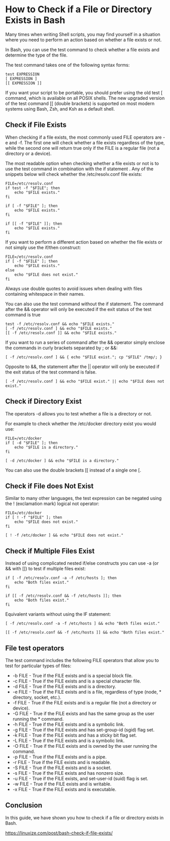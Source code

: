 # How to Check if a File or Directory Exists in Bash

Many times when writing Shell scripts, you may find yourself in a situation where you need to perform an action based on whether a file exists or not.

In Bash, you can use the test command to check whether a file exists and determine the type of the file.

The test command takes one of the following syntax forms:

```shell
test EXPRESSION
[ EXPRESSION ]
[[ EXPRESSION ]]
```

If you want your script to be portable, you should prefer using the old test [ command, which is available on all POSIX shells. The new upgraded version of the test command [[ (double brackets) is supported on most modern systems using Bash, Zsh, and Ksh as a default shell.

## Check if File Exists

When checking if a file exists, the most commonly used FILE operators are -e and -f. The first one will check whether a file exists regardless of the type, while the second one will return true only if the FILE is a regular file (not a directory or a device).

The most readable option when checking whether a file exists or not is to use the test command in combination with the if statement . Any of the snippets below will check whether the /etc/resolv.conf file exists:

```shell
FILE=/etc/resolv.conf
if test -f "$FILE"; then
    echo "$FILE exists."
fi

if [ -f "$FILE" ]; then
    echo "$FILE exists."
fi

if [[ -f "$FILE" ]]; then
    echo "$FILE exists."
fi
```

If you want to perform a different action based on whether the file exists or not simply use the if/then construct:

```shell
FILE=/etc/resolv.conf
if [ -f "$FILE" ]; then
    echo "$FILE exists."
else 
    echo "$FILE does not exist."
fi
```

Always use double quotes to avoid issues when dealing with files containing whitespace in their names.

You can also use the test command without the if statement. The command after the && operator will only be executed if the exit status of the test command is true

```shell
test -f /etc/resolv.conf && echo "$FILE exists."
[ -f /etc/resolv.conf ] && echo "$FILE exists."
[[ -f /etc/resolv.conf ]] && echo "$FILE exists."
```

If you want to run a series of command after the && operator simply enclose the commands in curly brackets separated by ; or &&:

```shell
[ -f /etc/resolv.conf ] && { echo "$FILE exist."; cp "$FILE" /tmp/; }
```

Opposite to &&, the statement after the || operator will only be executed if the exit status of the test command is false.

```shell
[ -f /etc/resolv.conf ] && echo "$FILE exist." || echo "$FILE does not exist."
```

## Check if Directory Exist

The operators -d allows you to test whether a file is a directory or not.

For example to check whether the /etc/docker directory exist you would use:

```shell
FILE=/etc/docker
if [ -d "$FILE" ]; then
    echo "$FILE is a directory."
fi

[ -d /etc/docker ] && echo "$FILE is a directory."
```

You can also use the double brackets [[ instead of a single one [.

## Check if File does Not Exist

Similar to many other languages, the test expression can be negated using the ! (exclamation mark) logical not operator:

```shell
FILE=/etc/docker
if [ ! -f "$FILE" ]; then
    echo "$FILE does not exist."
fi

[ ! -f /etc/docker ] && echo "$FILE does not exist."
```

## Check if Multiple Files Exist

Instead of using complicated nested if/else constructs you can use -a (or && with [[) to test if multiple files exist:

```shell
if [ -f /etc/resolv.conf -a -f /etc/hosts ]; then
    echo "Both files exist."
fi

if [[ -f /etc/resolv.conf && -f /etc/hosts ]]; then
    echo "Both files exist."
fi
```

Equivalent variants without using the IF statement:

```shell
[ -f /etc/resolv.conf -a -f /etc/hosts ] && echo "Both files exist."

[[ -f /etc/resolv.conf && -f /etc/hosts ]] && echo "Both files exist."
```

## File test operators

The test command includes the following FILE operators that allow you to test for particular types of files:

* -b FILE - True if the FILE exists and is a special block file.
* -c FILE - True if the FILE exists and is a special character file.
* -d FILE - True if the FILE exists and is a directory.
* -e FILE - True if the FILE exists and is a file, regardless of type (node, * directory, socket, etc.).
* -f FILE - True if the FILE exists and is a regular file (not a directory or device).
* -G FILE - True if the FILE exists and has the same group as the user running the * command.
* -h FILE - True if the FILE exists and is a symbolic link.
* -g FILE - True if the FILE exists and has set-group-id (sgid) flag set.
* -k FILE - True if the FILE exists and has a sticky bit flag set.
* -L FILE - True if the FILE exists and is a symbolic link.
* -O FILE - True if the FILE exists and is owned by the user running the command.
* -p FILE - True if the FILE exists and is a pipe.
* -r FILE - True if the FILE exists and is readable.
* -S FILE - True if the FILE exists and is a socket.
* -s FILE - True if the FILE exists and has nonzero size.
* -u FILE - True if the FILE exists, and set-user-id (suid) flag is set.
* -w FILE - True if the FILE exists and is writable.
* -x FILE - True if the FILE exists and is executable.

## Conclusion

In this guide, we have shown you how to check if a file or directory exists in Bash.

<https://linuxize.com/post/bash-check-if-file-exists/>

